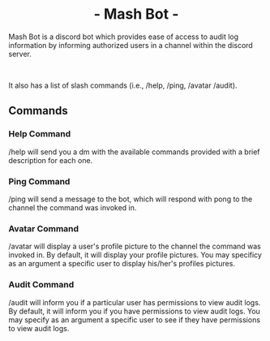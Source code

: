<h1 align="center">- Mash Bot -</h1>

<p>Mash Bot is a discord bot which provides ease of access to audit log information by informing authorized users in a channel within the discord server.</p><br>

<p>It also has a list of slash commands (i.e., /help, /ping, /avatar /audit).</p>

<h2>Commands</h2>

<h3>Help Command</h3>
<p>/help will send you a dm with the available commands provided with a brief description for each one.</p>

<h3>Ping Command</h3>
<p>/ping will send a message to the bot, which will respond with pong to the channel the command was invoked in.</p>

<h3>Avatar Command</h3>
<p>/avatar will display a user's profile picture to the channel the command was invoked in. By default, it will display your profile pictures. You may specificy as an argument a specific user to display his/her's profiles pictures.</p>

<h3>Audit Command</h3>
<p>/audit will inform you if a particular user has permissions to view audit logs. By default, it will inform you if you have permissions to view audit logs. You may specify as an argument a specific user to see if they have permissions to view audit logs.</p>